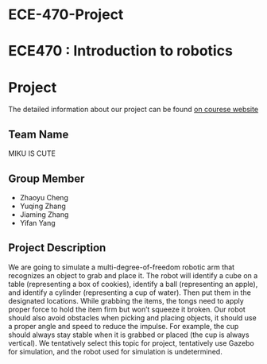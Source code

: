 # ECE-470-Project
# ECE470 : Introduction to robotics
# Project
The detailed information about our project can be found [on courese website](https://publish.illinois.edu/ece470-intro-robotics/project/)
## Team Name
MIKU IS CUTE
## Group Member
* Zhaoyu Cheng
* Yuqing Zhang
* Jiaming Zhang
* Yifan Yang
## Project Description
We are going to simulate a multi-degree-of-freedom robotic arm that recognizes an object to grab and place it. The robot will identify a cube on a table (representing a box of cookies), identify a ball (representing an apple), and identify a cylinder (representing a cup of water). Then put them in the designated locations. While grabbing the items, the tongs need to apply proper force to hold the item firm but won’t squeeze it broken. Our robot should also avoid obstacles when picking and placing objects, it should use a proper angle and speed to reduce the impulse. For example, the cup should always stay stable when it is grabbed or placed (the cup is always vertical). 
We tentatively select this topic for project, tentatively use Gazebo for simulation, and the robot used for simulation is undetermined.
